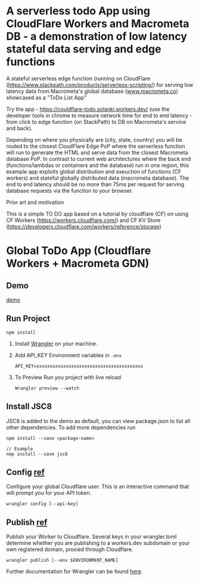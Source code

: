 # A serverless todo App using CloudFlare Workers and Macrometa DB - a demonstration of low latency stateful data serving and edge functions

A stateful serverless edge function (running on CloudFlare (https://www.stackpath.com/products/serverless-scripting/)  for serving low latency data from Macrometa's global database (www.macrometa.co) showcased as a "ToDo List App"

Try the app - https://couldflare-todo.solanki.workers.dev/  (use the developer tools in chrome to measure network time for end to end latency - from click to edge function (on StackPath) to DB on Macrometa's service and back).  

Depending on where you physically are (city, state, country) you will be routed to the closest CloudFlare Edge PoP where the serverless function will run to generate the HTML and serve data from the closest Macrometa database PoP.  In contrast to current web architectures where the back end (functions/lambdas or containers and the database) run in one region, this example app exploits global distribution and exeuction of functions (CF workers) and stateful globally distributed data (macrometa database). The end to end latency should be no more than 75ms per request for serving database requests via the function to your browser. 

Prior art and motivation

This is a simple TO DO app based on a tutorial by cloudflare (CF) on using CF Workers (https://workers.cloudflare.com/) and CF KV Store (https://developers.cloudflare.com/workers/reference/storage)



# Global ToDo App (Cloudflare Workers + Macrometa GDN)

## Demo

[demo](https://couldflare-todo.solanki.workers.dev/)

## Run Project

```
npm install
```

1. Install [Wrangler](https://github.com/cloudflare/wrangler) on your machine.

2. Add API_KEY Environment variables in `.env`

   ```
   API_KEY=xxxxxxxxxxxxxxxxxxxxxxxxxxxxxxxxxxxxxxxx

   ```

3. To Preview Run you project with live reload

   ```
   Wrangler preview --watch
   ```
## Install JSC8

JSC8 is added to the demo as default, you can view package.json to list all other dependencies.
To add more dependencies run
```
npm install --save <package-name>

// Example
nmp install --save jsc8
```

## Config [ref](https://developers.cloudflare.com/workers/tooling/wrangler/commands/#config)

Configure your global Cloudflare user. This is an interactive command that will prompt you for your API token.

```
wrangler config [--api-key]
```

## Publish [ref](https://developers.cloudflare.com/workers/tooling/wrangler/commands/#publish)

Publish your Worker to Cloudflare. Several keys in your wrangler.toml determine whether you are publishing to a workers.dev subdomain or your own registered domain, proxied through Cloudflare.

```
wrangler publish [--env $ENVIRONMENT_NAME]
```

Further documentation for Wrangler can be found [here](https://developers.cloudflare.com/workers/tooling/wrangler).
